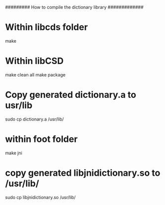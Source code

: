 ######### How to compile the dictionary library #############

# Within libcds folder
make

# Within libCSD
make clean all
make package

# Copy generated dictionary.a to usr/lib
sudo cp dictionary.a /usr/lib/

# within foot folder
make jni

# copy generated libjnidictionary.so to /usr/lib/
sudo cp libjnidictionary.so /usr/lib/